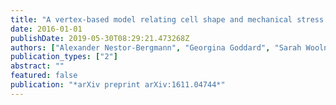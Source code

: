 ```yaml
---
title: "A vertex-based model relating cell shape and mechanical stress in an epithelium"
date: 2016-01-01
publishDate: 2019-05-30T08:29:21.473268Z
authors: ["Alexander Nestor-Bergmann", "Georgina Goddard", "Sarah Woolner", "Oliver Jensen"]
publication_types: ["2"]
abstract: ""
featured: false
publication: "*arXiv preprint arXiv:1611.04744*"
---
```


